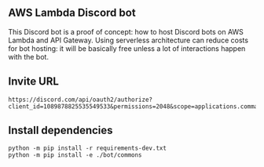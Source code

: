## AWS Lambda Discord bot

This Discord bot is a proof of concept: how to host Discord bots on AWS Lambda 
and API Gateway. Using serverless architecture can reduce costs for bot hosting: it 
will be basically free unless a lot of interactions happen with the bot.

## Invite URL

```
https://discord.com/api/oauth2/authorize?client_id=1089878825535549533&permissions=2048&scope=applications.commands%20bot
```

## Install dependencies

```
python -m pip install -r requirements-dev.txt
python -m pip install -e ./bot/commons
```